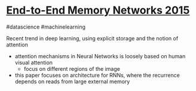 # [End-to-End Memory Networks 2015](https://arxiv.org/pdf/1503.08895.pdf)
#datascience #machinelearning

Recent trend in deep learning, using explicit storage and the notion of attention
- attention mechanisms in Neural Networks is loosely based on human visual attention
  - focus on different regions of the image
- this paper focuses on architecture for RNNs, where the recurrence depends on reads from large external memory
